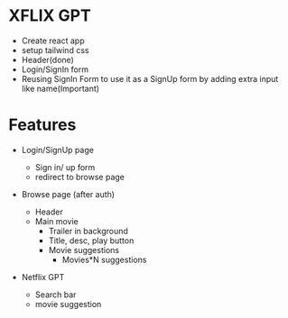 # XFLIX GPT

- Create react app
- setup tailwind css
- Header(done)
- Login/SignIn form
- Reusing SignIn Form to use it as a SignUp form by adding extra input like name(Important)

# Features

- Login/SignUp page
  - Sign in/ up form
  - redirect to browse page
- Browse page (after auth)
  - Header
  - Main movie
    - Trailer in background
    - Title, desc, play button
    - Movie suggestions
      - Movies*N suggestions

- Netflix GPT
  - Search bar
  - movie suggestion